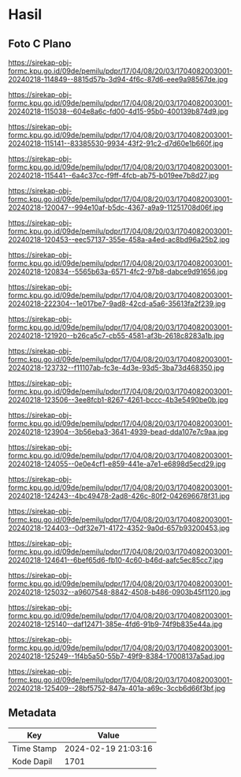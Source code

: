 # Hasil

## Foto C Plano

https://sirekap-obj-formc.kpu.go.id/09de/pemilu/pdpr/17/04/08/20/03/1704082003001-20240218-114849--8815d57b-3d94-4f6c-87d6-eee9a98567de.jpg

https://sirekap-obj-formc.kpu.go.id/09de/pemilu/pdpr/17/04/08/20/03/1704082003001-20240218-115038--604e8a6c-fd00-4d15-95b0-400139b874d9.jpg

https://sirekap-obj-formc.kpu.go.id/09de/pemilu/pdpr/17/04/08/20/03/1704082003001-20240218-115141--83385530-9934-43f2-91c2-d7d60e1b660f.jpg

https://sirekap-obj-formc.kpu.go.id/09de/pemilu/pdpr/17/04/08/20/03/1704082003001-20240218-115441--6a4c37cc-f9ff-4fcb-ab75-b019ee7b8d27.jpg

https://sirekap-obj-formc.kpu.go.id/09de/pemilu/pdpr/17/04/08/20/03/1704082003001-20240218-120047--994e10af-b5dc-4367-a9a9-11251708d06f.jpg

https://sirekap-obj-formc.kpu.go.id/09de/pemilu/pdpr/17/04/08/20/03/1704082003001-20240218-120453--eec57137-355e-458a-a4ed-ac8bd96a25b2.jpg

https://sirekap-obj-formc.kpu.go.id/09de/pemilu/pdpr/17/04/08/20/03/1704082003001-20240218-120834--5565b63a-6571-4fc2-97b8-dabce9d91656.jpg

https://sirekap-obj-formc.kpu.go.id/09de/pemilu/pdpr/17/04/08/20/03/1704082003001-20240218-222304--1e017be7-9ad8-42cd-a5a6-35613fa2f239.jpg

https://sirekap-obj-formc.kpu.go.id/09de/pemilu/pdpr/17/04/08/20/03/1704082003001-20240218-121920--b26ca5c7-cb55-4581-af3b-2618c8283a1b.jpg

https://sirekap-obj-formc.kpu.go.id/09de/pemilu/pdpr/17/04/08/20/03/1704082003001-20240218-123732--f11107ab-fc3e-4d3e-93d5-3ba73d468350.jpg

https://sirekap-obj-formc.kpu.go.id/09de/pemilu/pdpr/17/04/08/20/03/1704082003001-20240218-123506--3ee8fcb1-8267-4261-bccc-4b3e5490be0b.jpg

https://sirekap-obj-formc.kpu.go.id/09de/pemilu/pdpr/17/04/08/20/03/1704082003001-20240218-123904--3b56eba3-3641-4939-bead-dda107e7c9aa.jpg

https://sirekap-obj-formc.kpu.go.id/09de/pemilu/pdpr/17/04/08/20/03/1704082003001-20240218-124055--0e0e4cf1-e859-441e-a7e1-e6898d5ecd29.jpg

https://sirekap-obj-formc.kpu.go.id/09de/pemilu/pdpr/17/04/08/20/03/1704082003001-20240218-124243--4bc49478-2ad8-426c-80f2-042696678f31.jpg

https://sirekap-obj-formc.kpu.go.id/09de/pemilu/pdpr/17/04/08/20/03/1704082003001-20240218-124403--0df32e71-4172-4352-9a0d-657b93200453.jpg

https://sirekap-obj-formc.kpu.go.id/09de/pemilu/pdpr/17/04/08/20/03/1704082003001-20240218-124641--6bef65d6-fb10-4c60-b46d-aafc5ec85cc7.jpg

https://sirekap-obj-formc.kpu.go.id/09de/pemilu/pdpr/17/04/08/20/03/1704082003001-20240218-125032--a9607548-8842-4508-b486-0903b45f1120.jpg

https://sirekap-obj-formc.kpu.go.id/09de/pemilu/pdpr/17/04/08/20/03/1704082003001-20240218-125140--daf12471-385e-4fd6-91b9-74f9b835e44a.jpg

https://sirekap-obj-formc.kpu.go.id/09de/pemilu/pdpr/17/04/08/20/03/1704082003001-20240218-125249--1f4b5a50-55b7-49f9-8384-17008137a5ad.jpg

https://sirekap-obj-formc.kpu.go.id/09de/pemilu/pdpr/17/04/08/20/03/1704082003001-20240218-125409--28bf5752-847a-401a-a69c-3ccb6d66f3bf.jpg


## Metadata

| Key        | Value               |
| ---------- | ------------------- |
| Time Stamp | 2024-02-19 21:03:16 |
| Kode Dapil | 1701                |



